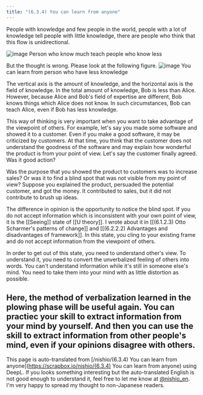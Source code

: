 ```yaml
---
title: "(6.3.4) You can learn from anyone"
---
```


People with knowledge and few people in the world, people with a lot of knowledge tell people with little knowledge, there are people who think that this flow is unidirectional.

![image](https://gyazo.com/7ec58923a8d2fcb4aab553fa2e142824/thumb/1000)
Person who know much teach people who know less

But the thought is wrong. Please look at the following figure.
![image](https://gyazo.com/c8966bf82b160766e2dcc82e30716323/thumb/1000)
You can learn from person who have less knowledge

The vertical axis is the amount of knowledge, and the horizontal axis is the field of knowledge. In the total amount of knowledge, Bob is less than Alice. However, because Alice and Bob's field of expertise are different, Bob knows things which Alice does not know. In such circumstances, Bob can teach Alice, even if Bob has less knowledge.

This way of thinking is very important when you want to take advantage of the viewpoint of others. For example, let's say you made some software and showed it to a customer. Even if you make a good software, it may be criticized by customers. At that time, you think that the customer does not understand the goodness of the software and may explain how wonderful the product is from your point of view. Let's say the customer finally agreed. Was it good action?

Was the purpose that you showed the product to customers was to increase sales? Or was it to find a blind spot that was not visible from my point of view? Suppose you explained the product, persuaded the potential customer, and got the money. It contributed to sales, but it did not contribute to brush up ideas.

The difference in opinion is the opportunity to notice the blind spot. If you do not accept information which is inconsistent with your own point of view, it is the [[Seeing]] state of [[U theory]]. I wrote about it in [[(6.1.2.3) Otto Scharmer's patterns of change]] and [[(6.2.2.2) Advantages and disadvantages of framework]]. In this state, you cling to your existing frame and do not accept information from the viewpoint of others.

In order to get out of this state, you need to understand other's view. To understand it, you need to convert the unverbalized feeling of others into words. You can't understand information while it's still in someone else's mind. You need to take them into your mind with as little distortion as possible.

Here, the method of verbalization learned in the plowing phase will be useful again. You can practiec your skill to extract information from your mind by yourself. And then you can use the skill to extract information from other people's mind, even if your opinions disagree with others.
---
This page is auto-translated from [/nishio/(6.3.4) You can learn from anyone](https://scrapbox.io/nishio/(6.3.4) You can learn from anyone) using DeepL. If you looks something interesting but the auto-translated English is not good enough to understand it, feel free to let me know at [@nishio_en](https://twitter.com/nishio_en). I'm very happy to spread my thought to non-Japanese readers.